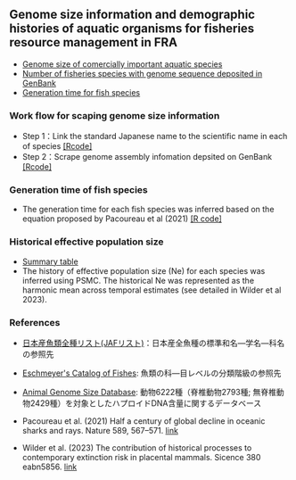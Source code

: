 ## Genome size information and demographic histories of aquatic organisms for fisheries resource management in FRA


* [Genome size of comercially important aquatic species](aquatic_organism_genome_size.csv)
* [Number of fisheries species with genome sequence deposited in GenBank](https://github.com/akihirao/FishGenBase/blob/main/chronology/No_sp_genome_deposited.png)
* [Generation time for fish species](species_generation_time_age.csv)


### Work flow for scaping genome size information

* Step 1：Link the standard Japanese name to the scientific name in each of species [[Rcode]](Link_Jap2Latin_Fish.md)
* Step 2：Scrape genome assembly infomation depsited on GenBank [[Rcode]](Scraping_FishGenome.md)


### Generation time of fish species
* The generation time for each fish species was inferred based on the equation proposed by Pacoureau et al (2021) [[R code]](fish_species_generation_time.md)


### Historical effective population size
* [Summary table](harmonic_mean_Ne_PSMC.csv)
* The history of effective population size (Ne) for each species was inferred using PSMC. The historical Ne was represented as the harmonic mean across temporal estimates (see detailed in Wilder et al 2023).


### References
* [日本産魚類全種リスト(JAFリスト)](https://www.museum.kagoshima-u.ac.jp/staff/motomura/jaf.html)：日本産全魚種の標準和名—学名—科名の参照先
* [Eschmeyer's Catalog of Fishes](https://www.calacademy.org): 魚類の科—目レベルの分類階級の参照先
* [Animal Genome Size Database](http://www.genomesize.com/index.php): 動物6222種（脊椎動物2793種; 無脊椎動物2429種）を対象としたハプロイドDNA含量に関するデータベース

* Pacoureau et al. (2021) Half a century of global decline in oceanic sharks and rays. Nature 589, 567–571. [link](https://www.nature.com/articles/s41586-020-03173-9)
* Wilder et al. (2023) The contribution of historical processes to contemporary extinction risk in placental mammals. Sicence 380 eabn5856. [link](https://www.science.org/doi/10.1126/science.abn5856)
